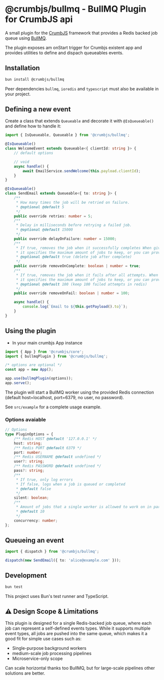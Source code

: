 # @crumbjs/bullmq - BullMQ Plugin for CrumbJS api

A small plugin for the [CrumbJS](https://www.npmjs.com/package/@crumbjs/core) framework that provides a
Redis backed job queue using [BullMQ](https://docs.bullmq.io/).

The plugin exposes am onStart trigger for Crumbjs existent app and provides utilities to define and dispach queueables events.

## Installation

```bash
bun install @crumbjs/bullmq
```

Peer dependencies `bullmq`, `ioredis` and `typescript` must also be available in your project.

## Defining a new event

Create a class that extends `Queueable` and decorate it with `@IsQueueable()` and define how to handle it:

```ts
import { IsQueueable, Queueable } from '@crumbjs/bullmq';

@IsQueueable()
class WelcomeEvent extends Queueable<{ clientId: string }> {
	// default options

	// void
	async handle() {
		await EmailService.sendWelcome(this.payload.clientId);
	}
}

@IsQueueable()
class SendEmail extends Queueable<{ to: string }> {
	/**
	 * How many times the job will be retried on failure.
	 * @optional @default 5
	 */
	public override retries: number = 5;
	/**
	 * Delay in milliseconds before retrying a failed job.
	 * @optional @default 15000
	 */
	public override delayOnFailure: number = 15000;
	/**
	 * If true, removes the job when it successfully completes When given a number,
	 * it specifies the maximum amount of jobs to keep, or you can provide an object specifying max age and/or count to keep.
	 * @optional @default true (delete job after complete)
	 */
	public override removeOnComplete: boolean | number = true;
	/**
	 * If true, removes the job when it fails after all attempts. When given a number,
	 * it specifies the maximum amount of jobs to keep, or you can provide an object specifying max age and/or count to keep.
	 * @optional @default 100 (keep 100 failed attempts in redis)
	 */
	public override removeOnFail: boolean | number = 100;

	async handle() {
		console.log(`Email to ${this.getPayload().to}`);
	}
}
```

## Using the plugin

- In your main crumbjs App instance

```ts
import { App } from '@crumbjs/core';
import { bullmqPlugin } from '@crumbjs/bullmq';

/* options are optional */
const app = new App();

app.use(bullmqPlugin(options));
app.serve();
```

The plugin will start a BullMQ worker using the provided Redis connection (default host=localhost, port=6379, no user, no password).

See `src/example` for a complete usage example.

### Options avaiable

```ts
// Options
type PluginOptions = {
	/** Redis HOST @default '127.0.0.1' */
	host: string;
	/** Redis PORT @default 6379 */
	port: number;
	/** Redis USERNAME @default undefined */
	user?: string;
	/** Redis PASSWORD @default undefined */
	pass?: string;
	/**
	 * If true, only log errors
	 * If false, logs when a job is queued or completed
	 * @default false
	 */
	silent: boolean;
	/**
	 * Amount of jobs that a single worker is allowed to work on in parallel.
	 * @default 10
	 */
	concurrency: number;
};
```

## Queueing an event

```ts
import { dispatch } from '@crumbjs/bullmq';

dispatch(new SendEmail({ to: 'alice@example.com' }));
```

## Development

```bash
bun test
```

This project uses Bun's test runner and TypeScript.

## ⚠️ Design Scope & Limitations

This plugin is designed for a single Redis-backed job queue, where each job can represent a self-defined events types.
While it supports multiple event types, all jobs are pushed into the same queue, which makes it a good fit for simple use cases such as:

- Single-purpose background workers
- medium-scale job processing pipelines
- Microservice-only scope

Can scale horizontal thanks too BullMQ, but for large-scale pipelines other solutions are better.
